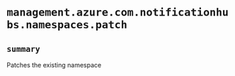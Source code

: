 # `management.azure.com.notificationhubs.namespaces.patch`

## `summary`
Patches the existing namespace


